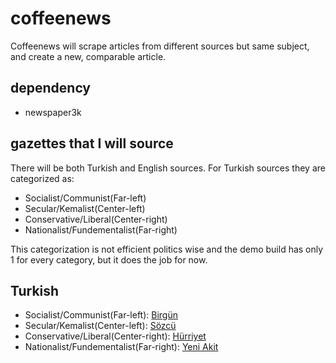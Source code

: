 # coffeenews
Coffeenews will scrape articles from different sources but same subject, and create a new, comparable article.

## dependency
- newspaper3k

## gazettes that I will source
There will be both Turkish and English sources. For Turkish sources they are categorized as:

- Socialist/Communist(Far-left)
- Secular/Kemalist(Center-left)
- Conservative/Liberal(Center-right)
- Nationalist/Fundementalist(Far-right)

This categorization is not efficient politics wise and the demo build has only 1 for every category, but it does the job for now.

## Turkish
- Socialist/Communist(Far-left): [Birgün]()
- Secular/Kemalist(Center-left): [Sözcü](https://www.sozcu.com.tr/)
- Conservative/Liberal(Center-right): [Hürriyet]()
- Nationalist/Fundementalist(Far-right): [Yeni Akit]()